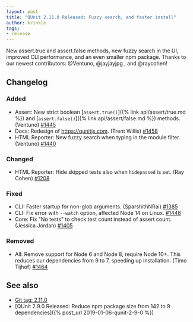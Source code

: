 ```yaml
---
layout: post
title: "QUnit 2.11.0 Released: Fuzzy search, and faster install"
author: krinkle
tags:
- release
---
```


New assert.true and assert.false methods, new fuzzy search in the UI, improved CLI performance, and an even smaller npm package. Thanks to our newest contributors: @Ventuno, @jayjayjpg , and @raycohen!

## Changelog

### Added

* Assert: New strict boolean [`assert.true()`]({% link api/assert/true.md %}) and [`assert.false()`]({% link api/assert/false.md %}) methods. (Ventuno) [#1445](https://github.com/qunitjs/qunit/pull/1445)
* Docs: Redesign of <https://qunitjs.com>. (Trent Willis) [#1458](https://github.com/qunitjs/qunit/issues/1458)
* HTML Reporter: New fuzzy search when typing in the module filter. (Ventuno) [#1440](https://github.com/qunitjs/qunit/pull/1440)

### Changed

* HTML Reporter: Hide skipped tests also when `hidepassed` is set. (Ray Cohen) [#1208](https://github.com/qunitjs/qunit/issues/1208)

### Fixed

* CLI: Faster startup for non-glob arguments. (SparshithNRai) [#1385](https://github.com/qunitjs/qunit/pull/1385)
* CLI: Fix error with `--watch` option, affected Node 14 on Linux. [#1448](https://github.com/qunitjs/qunit/pull/1448)
* Core: Fix "No tests" to check test count instead of assert count. (Jessica Jordan) [#1405](https://github.com/qunitjs/qunit/issues/1405)

### Removed

* All: Remove support for Node 6 and Node 8, require Node 10+. This reduces our dependencies from 9 to 7, speeding up installation. (Timo Tijhof) [#1464](https://github.com/qunitjs/qunit/pull/1464)

## See also

* [Git tag: 2.11.0](https://github.com/qunitjs/qunit/releases/tag/2.11.0)
* [QUnit 2.9.0 Released: Reduce npm package size from 142 to 9 dependencies]({% post_url 2019-01-06-qunit-2-9-0 %})
